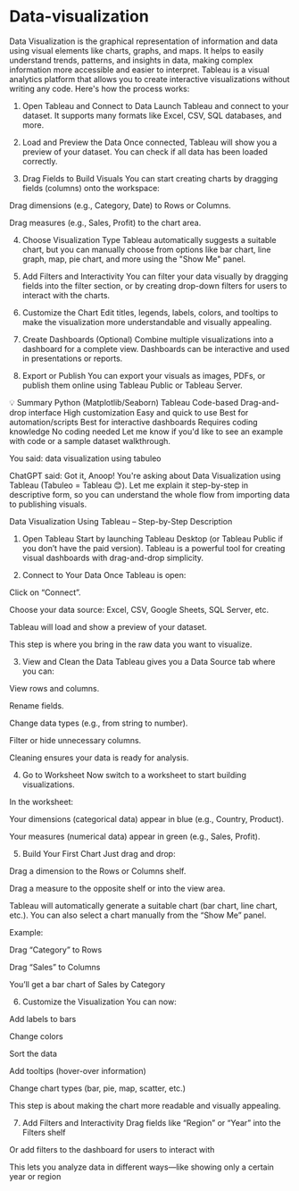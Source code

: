 # Data-visualization

Data Visualization is the graphical representation of information and data using visual elements like charts, graphs, and maps. It helps to easily understand trends, patterns, and insights in data, making complex information more accessible and easier to interpret.
Tableau is a visual analytics platform that allows you to create interactive visualizations without writing any code. Here's how the process works:

1. Open Tableau and Connect to Data
Launch Tableau and connect to your dataset. It supports many formats like Excel, CSV, SQL databases, and more.

2. Load and Preview the Data
Once connected, Tableau will show you a preview of your dataset. You can check if all data has been loaded correctly.

3. Drag Fields to Build Visuals
You can start creating charts by dragging fields (columns) onto the workspace:

Drag dimensions (e.g., Category, Date) to Rows or Columns.

Drag measures (e.g., Sales, Profit) to the chart area.

4. Choose Visualization Type
Tableau automatically suggests a suitable chart, but you can manually choose from options like bar chart, line graph, map, pie chart, and more using the "Show Me" panel.

5. Add Filters and Interactivity
You can filter your data visually by dragging fields into the filter section, or by creating drop-down filters for users to interact with the charts.

6. Customize the Chart
Edit titles, legends, labels, colors, and tooltips to make the visualization more understandable and visually appealing.

7. Create Dashboards (Optional)
Combine multiple visualizations into a dashboard for a complete view. Dashboards can be interactive and used in presentations or reports.

8. Export or Publish
You can export your visuals as images, PDFs, or publish them online using Tableau Public or Tableau Server.

💡 Summary
Python (Matplotlib/Seaborn)	Tableau
Code-based	Drag-and-drop interface
High customization	Easy and quick to use
Best for automation/scripts	Best for interactive dashboards
Requires coding knowledge	No coding needed
Let me know if you'd like to see an example with code or a sample dataset walkthrough.







You said:
data visualization using tabuleo


ChatGPT said:
Got it, Anoop! You're asking about Data Visualization using Tableau (Tabuleo = Tableau 😊). Let me explain it step-by-step in descriptive form, so you can understand the whole flow from importing data to publishing visuals.

 Data Visualization Using Tableau – Step-by-Step Description
 1. Open Tableau
Start by launching Tableau Desktop (or Tableau Public if you don’t have the paid version). Tableau is a powerful tool for creating visual dashboards with drag-and-drop simplicity.

 2. Connect to Your Data
Once Tableau is open:

Click on “Connect”.

Choose your data source: Excel, CSV, Google Sheets, SQL Server, etc.

Tableau will load and show a preview of your dataset.

This step is where you bring in the raw data you want to visualize.

 3. View and Clean the Data
Tableau gives you a Data Source tab where you can:

View rows and columns.

Rename fields.

Change data types (e.g., from string to number).

Filter or hide unnecessary columns.

Cleaning ensures your data is ready for analysis.

 4. Go to Worksheet
Now switch to a worksheet to start building visualizations.

In the worksheet:

Your dimensions (categorical data) appear in blue (e.g., Country, Product).

Your measures (numerical data) appear in green (e.g., Sales, Profit).

 5. Build Your First Chart
Just drag and drop:

Drag a dimension to the Rows or Columns shelf.

Drag a measure to the opposite shelf or into the view area.

Tableau will automatically generate a suitable chart (bar chart, line chart, etc.). You can also select a chart manually from the “Show Me” panel.

Example:

Drag “Category” to Rows

Drag “Sales” to Columns

You’ll get a bar chart of Sales by Category

 6. Customize the Visualization
You can now:

Add labels to bars

Change colors

Sort the data

Add tooltips (hover-over information)

Change chart types (bar, pie, map, scatter, etc.)

This step is about making the chart more readable and visually appealing.

 7. Add Filters and Interactivity
Drag fields like “Region” or “Year” into the Filters shelf

Or add filters to the dashboard for users to interact with

This lets you analyze data in different ways—like showing only a certain year or region
